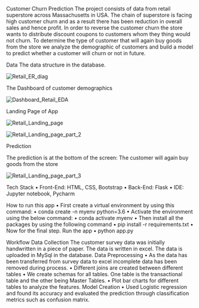 Customer Churn Prediction
The project consists of data from retail superstore across Massachusetts in USA. The chain of superstore is facing high customer churn and as a result there has been reduction in overall sales and hence profit.
In order to reverse the customer churn the store wants to distribute discount coupons to customers whom they thing would not churn. To determine the type of customer that will again buy goods from the store we analyze the demographic of customers and build a model to predict whether a customer will churn or not in future.

Data 
The data structure in the database.

![Retail_ER_diag](https://user-images.githubusercontent.com/40518603/112862186-2351e180-90d3-11eb-9a8d-31101a67e8df.png)
 
The Dashboard of customer demographics
 
![Dashboard_Retail_EDA](https://user-images.githubusercontent.com/40518603/112862337-4bd9db80-90d3-11eb-9721-15265adc6892.png)

Landing Page of App
 
![Retail_Landing_page](https://user-images.githubusercontent.com/40518603/112862424-5eecab80-90d3-11eb-8146-56782734272e.png)

![Retail_Landing_page_part_2](https://user-images.githubusercontent.com/40518603/112862454-66ac5000-90d3-11eb-85c9-861f9e9ec7d7.png)

 
 
Prediction 


The prediction is at the bottom of the screen: The customer will again buy goods from the store

![Retail_Landing_page_part_3](https://user-images.githubusercontent.com/40518603/112862518-79268980-90d3-11eb-821c-8d2fe208e0da.png)

Tech Stack
•	Front-End: HTML, CSS, Bootstrap
•	Back-End: Flask
•	IDE: Jupyter notebook, Pycharm

How to run this app
•	First create a virtual environment by using this command:
•	conda create -n myenv python=3.6
•	Activate the environment using the below command:
•	conda activate myenv
•	Then install all the packages by using the following command
•	pip install -r requirements.txt
•	Now for the final step. Run the app
•	python app.py

Workflow
Data Collection
The customer survey data was initially handwritten in a piece of paper. The data is written in excel. The data is uploaded in MySql in the database.
Data Preprocessing
•	As the data has been transferred from survey data to excel incomplete data has been removed during process.
•	Different  joins are created between different tables
•	We create schemas for all tables. One table is the transactional table and the other being Master Tables.
•	Plot bar charts for different tables to analyze the features.
Model Creation
•	Used Logistic regression and found its accuracy and evaluated the prediction through classification metrics such as confusion matrix.
